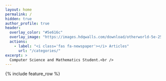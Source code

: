 ```yaml
---
layout: home
permalink: /
hidden: true
author_profile: true
header:
  overlay_color: "#5e616c"
  overlay_image: "https://images.hdqwalls.com/download/otherworld-5e-2560x1700.jpg"
  actions:
    - label: "<i class='fas fa-newspaper'></i> Articles"
      url: "/categories/"
excerpt: >
  Computer Science and Mathematics Student.<br />  
---
```


{% include feature_row %}

